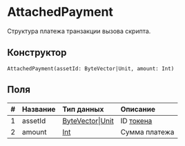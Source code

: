 # AttachedPayment

Структура платежа транзакции вызова скрипта.

## Конструктор

``` ride
AttachedPayment(assetId: ByteVector|Unit, amount: Int)
```

## Поля

|   #   | Название | Тип данных | Описание |
| :--- | :--- | :--- | :--- |
| 1 | assetId | [ByteVector](/ru/ride/v4/data-types/byte-vector)&#124;[Unit](/ru/ride/v4/data-types/unit) | ID [токена](/ru/blockchain/token/) |
| 2 | amount | [Int](/ru/ride/v4/data-types/int) | Сумма платежа |
